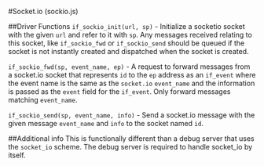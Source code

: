#Socket.io (sockio.js)

##Driver Functions
`if_sockio_init(url, sp)` - Initialize a socketio socket with the given `url` and refer to it with `sp`. Any messages received relating to this
socket, like `if_sockio_fwd` or `if_sockio_send` should be queued if the socket is not instantly created and dispatched when the socket is created.

`if_sockio_fwd(sp, event_name, ep)` - A request to forward messages from a socket.io socket that represents `id` to the `ep` address as an `if_event` where the event
name is the same as the `socket.io` `event_name` and the information is passed as the `event` field for the `if_event`. Only forward messages matching
`event_name`.

`if_sockio_send(sp, event_name, info)` - Send a socket.io message with the given message `event_name` and `info` to the socket named `id`.

##Additional info
This is functionally different than a debug server that uses the `socket_io` scheme. The debug server is required to handle socket_io by itself.
